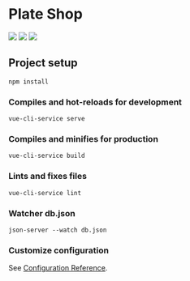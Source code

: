 # Plate Shop

<img src="https://img.shields.io/badge/vue-3.0.0-%2342b983">
<img src="https://img.shields.io/badge/vuex-4.0.2-%2342b983">
<img src="https://img.shields.io/badge/Tailwind-2.0.2-%2300c2ff">

## Project setup
```
npm install
```

### Compiles and hot-reloads for development
```
vue-cli-service serve
```

### Compiles and minifies for production
```
vue-cli-service build
```

### Lints and fixes files
```
vue-cli-service lint
```

### Watcher db.json
```
json-server --watch db.json
```

### Customize configuration
See [Configuration Reference](https://cli.vuejs.org/config/).